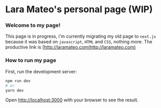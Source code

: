 # Lara Mateo's personal page (WIP)

### Welcome to my page!

This page is in progress, i'm currently migrating my old page to `next.js` because it was based on `javascript`, `HTML` and `CSS`, nothing more.
The productive link is [http://laramateo.com(http://laramateo.com)

### How to run my page

First, run the development server:

```bash
npm run dev
# or
yarn dev
```

Open [http://localhost:3000](http://localhost:3000) with your browser to see the result.
